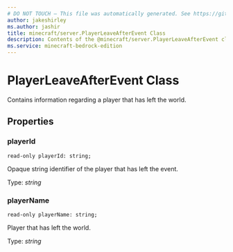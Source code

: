 ```yaml
---
# DO NOT TOUCH — This file was automatically generated. See https://github.com/mojang/minecraftapidocsgenerator to modify descriptions, examples, etc.
author: jakeshirley
ms.author: jashir
title: minecraft/server.PlayerLeaveAfterEvent Class
description: Contents of the @minecraft/server.PlayerLeaveAfterEvent class.
ms.service: minecraft-bedrock-edition
---
```

# PlayerLeaveAfterEvent Class

Contains information regarding a player that has left the world.

## Properties

### **playerId**
`read-only playerId: string;`

Opaque string identifier of the player that has left the event.

Type: *string*

### **playerName**
`read-only playerName: string;`

Player that has left the world.

Type: *string*
